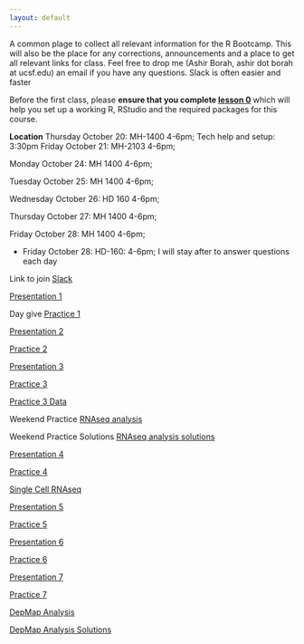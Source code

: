```yaml
---
layout: default
---
```


A common plage to collect all relevant information for the R Bootcamp. This will also be the place for any corrections, announcements and a place to get all relevant links for class. Feel free to drop me (Ashir Borah, ashir dot borah at ucsf.edu) an email if you have any questions. Slack is often easier and faster

Before the first class, please **ensure that you complete [lesson 0](https://ashir.shinyapps.io/lesson_0_pres/)** which will help you set up a working R, RStudio and the required packages for this course.

**Location**
Thursday October 20: MH-1400 4-6pm;
                    Tech help and setup: 3:30pm
Friday October 21: MH-2103 4-6pm;

Monday October 24:  MH 1400 4-6pm;

Tuesday October 25: MH 1400 4-6pm;

Wednesday October 26: HD 160 4-6pm;

Thursday October 27: MH 1400 4-6pm;

Friday October 28: MH 1400 4-6pm;

- Friday October 28: HD-160: 4-6pm;
I will stay after to answer questions each day

Link to join [Slack](https://join.slack.com/t/ucsf-y287136/shared_invite/zt-1gxdls2if-l5vcYlS8T3MyRhiPUB10xA)



[Presentation 1](https://drive.google.com/uc?export=download&id=1jaWq2ohJA5fMTLorcUNJ4I2YuXg6kfeh)

Day give [Practice 1](https://drive.google.com/uc?export=download&id=1P3WY8IiEYDAYYeb6Vw5m6sYJ1yZe8qRw)

[Presentation 2](https://drive.google.com/uc?export=download&id=1SU2nNQkK5TPup4n4VhWr7MHWbmPSgbuT)

[Practice 2](https://drive.google.com/uc?export=download&id=1SiPAl3dQ09xL10oQ0EtJRaw6FzY4sJBl)

[Presentation 3](https://drive.google.com/uc?export=download&id=18-DMekLh7lNUpnbMnaFD-hxSFvMPn0AF)

[Practice 3](https://drive.google.com/uc?export=download&id=10-oTNd7jEiEmEvj9kVfffLCjGcNfG8p2)

[Practice 3 Data](https://drive.google.com/uc?export=download&id=10-oTNd7jEiEmEvj9kVfffLCjGcNfG8p2)

Weekend Practice [RNAseq analysis](https://drive.google.com/uc?export=download&id=1s_ziz6jg0tvk0QLLrU8X4Im_lWeUdi4E)

Weekend Practice Solutions [RNAseq analysis solutions](https://drive.google.com/uc?export=download&id=1uyWYZTmlk71WqHg6faf-o2HU7qajmQ-k)

[Presentation 4](https://drive.google.com/uc?export=download&id=1dOrPVX7ED1zXZ-rQRMP6qvlSNSBx4VO-)

[Practice 4](https://drive.google.com/uc?export=download&id=1eq7U7b4VmGPxRLSXpJ0sg5SCqux11bT1)

[Single Cell RNAseq](https://ucsf.box.com/s/vqw586w4ihwqdr4j06wrkvz1q5xf9zpg)

[Presentation 5](https://drive.google.com/uc?export=download&id=1WYbge5sJ8AO0kQ_ZCE1QrceEdl4GZKQp)

[Practice 5](https://drive.google.com/uc?export=download&id=1Ea3qvDyg9XzqYoXxAW5petsJTDEr9gVZ)

[Presentation 6](https://drive.google.com/uc?export=download&id=1_pXgcOMHzrOEVrPb6PmtvFz5FrZPapdu)

[Practice 6](https://drive.google.com/uc?export=download&id=1462X2-ElsMgshRphLw_ek3RKrVKXgmOG)

[Presentation 7](https://drive.google.com/uc?export=download&id=1qeggsgqto61kc7-B2cZg8OIstTcK2UxV)

[Practice 7](https://drive.google.com/uc?export=download&id=14hOQXEwLYJYQ2Sr53o7gPJGhObV45Fk6)

[DepMap Analysis](https://drive.google.com/uc?export=download&id=1dX8JG9x28MvwxV16wvtEvRllgouLH1vl)

[DepMap Analysis Solutions](https://drive.google.com/uc?export=download&id=1HGu_MHX2aFNmDFMbncho0F5yiMY4J0zj)
